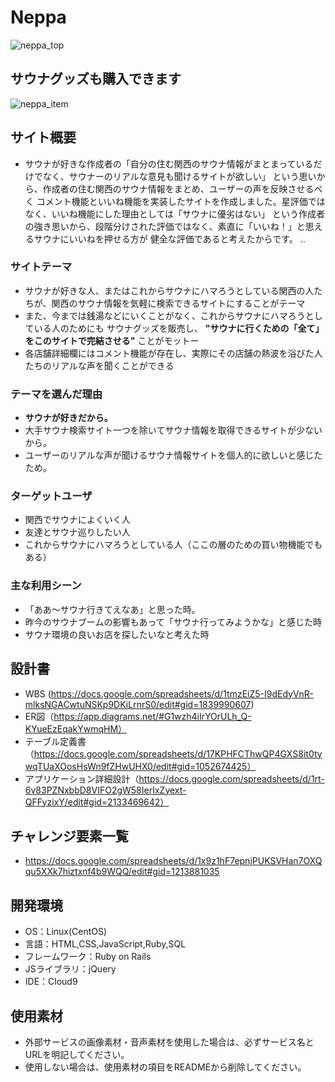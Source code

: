 # Neppa

![neppa_top](https://user-images.githubusercontent.com/84171616/131245719-e5192ad6-f43e-48f8-929e-15b2e8070392.gif)

## サウナグッズも購入できます
![neppa_item](https://user-images.githubusercontent.com/84171616/131286998-3f925f0b-ae02-4ec5-84c1-c1fd86812ae3.gif)



## サイト概要
* サウナが好きな作成者の「自分の住む関西のサウナ情報がまとまっているだけでなく、サウナーのリアルな意見も聞けるサイトが欲しい」
という思いから、作成者の住む関西のサウナ情報をまとめ、ユーザーの声を反映させるべく
コメント機能といいね機能を実装したサイトを作成しました。星評価ではなく、いいね機能にした理由としては「サウナに優劣はない」
という作成者の強き思いから、段階分けされた評価ではなく、素直に「いいね！」と思えるサウナにいいねを押せる方が
健全な評価であると考えたからです。
..

### サイトテーマ
* サウナが好きな人、またはこれからサウナにハマろうとしている関西の人たちが、関西のサウナ情報を気軽に検索できるサイトにすることがテーマ
* また、今までは銭湯などにいくことがなく、これからサウナにハマろうとしている人のためにも
 サウナグッズを販売し、 __"サウナに行くための「全て」をこのサイトで完結させる"__ ことがモットー
* 各店舗詳細欄にはコメント機能が存在し、実際にその店舗の熱波を浴びた人たちのリアルな声を聞くことができる

### テーマを選んだ理由
* __サウナが好きだから。__
* 大手サウナ検索サイト一つを除いてサウナ情報を取得できるサイトが少ないから。
* ユーザーのリアルな声が聞けるサウナ情報サイトを個人的に欲しいと感じたため。

### ターゲットユーザ
* 関西でサウナによくいく人
* 友達とサウナ巡りしたい人
* これからサウナにハマろうとしている人（ここの層のための買い物機能でもある）

### 主な利用シーン
* 「ああ〜サウナ行きてえなあ」と思った時。
* 昨今のサウナブームの影響もあって「サウナ行ってみようかな」と感じた時
* サウナ環境の良いお店を探したいなと考えた時

## 設計書
* WBS (https://docs.google.com/spreadsheets/d/1tmzEiZ5-I9dEdyVnR-mlksNGACwtuNSKp9DKiLrnrS0/edit#gid=1839990607)
* ER図（https://app.diagrams.net/#G1wzh4iIrYOrULh_Q-KYueEzEqakYwmqHM）
* テーブル定義書（https://docs.google.com/spreadsheets/d/17KPHFCThwQP4GXS8it0tywqTUaXOosHsWn9fZHwUHX0/edit#gid=1052674425）
* アプリケーション詳細設計（https://docs.google.com/spreadsheets/d/1rt-6v83PZNxbbD8VIFO2gW58IerIxZyext-QFFyzixY/edit#gid=2133469642）

## チャレンジ要素一覧
* <https://docs.google.com/spreadsheets/d/1x9z1hF7epnjPUKSVHan7OXQqu5XXk7hiztxnf4b9WQQ/edit#gid=1213881035>

## 開発環境
- OS：Linux(CentOS)
- 言語：HTML,CSS,JavaScript,Ruby,SQL
- フレームワーク：Ruby on Rails
- JSライブラリ：jQuery
- IDE：Cloud9

## 使用素材
- 外部サービスの画像素材・音声素材を使用した場合は、必ずサービス名とURLを明記してください。
- 使用しない場合は、使用素材の項目をREADMEから削除してください。